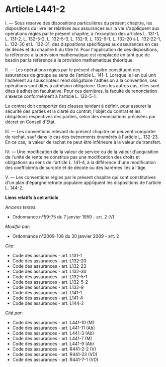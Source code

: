 # Article L441-2

I. ― Sous réserve des dispositions particulières du présent chapitre, les dispositions du livre Ier relatives aux assurances
sur la vie s'appliquent aux opérations régies par le présent chapitre, à l'exception des articles L. 131-1, L. 131-2, L.
132-5-2, L. 132-5-3, L. 132-9, L. 132-9-1, L. 132-20 à L. 132-22-1, L. 132-30 et L. 132-31, des dispositions spécifiques aux
assurances en cas de décès et du chapitre II du titre IV. Pour l'application de ces dispositions, la référence à la provision
mathématique est remplacée en tant que de besoin par la référence à la provision mathématique théorique. 

II. ― Les opérations régies par le présent chapitre constituent des assurances de groupe au sens de l'article L. 141-1.
Lorsque le lien qui unit l'adhérent au souscripteur rend obligatoire l'adhésion à la convention, ces opérations sont dites à
adhésion obligatoire. Dans les autres cas, elles sont dites à adhésion facultative. Pour ces dernières, la faculté de
renonciation s'exerce conformément à l'article L. 132-5-1. 

Le contrat doit comporter des clauses tendant à définir, pour assurer la sécurité des parties et la clarté du contrat,
l'objet du contrat et les obligations respectives des parties, selon des énonciations précisées par décret en Conseil
d'Etat. 

III. ― Les conventions relevant du présent chapitre ne peuvent comporter de rachat, sauf dans le cas des évènements énumérés
à l'article L. 132-23. En ce cas, la valeur de rachat ne peut être inférieure à la valeur de transfert. 

IV. ― Une modification de la valeur de service ou de la valeur d'acquisition de l'unité de rente ne constitue pas une
modification des droits et obligations au sens de l'article L. 141-4, à la différence d'une modification des coefficients de
surcote et de décote ou des barèmes liés à l'âge.

V. ― Les conventions régies par le présent chapitre qui sont constitutives d'un plan d'épargne retraite populaire appliquent
les dispositions de l'article L. 144-2.

**Liens relatifs à cet article**

_Anciens textes_:

  - Ordonnance n°59-75 du 7 janvier 1959 - art. 2 (V)

_Modifié par_:

  - Ordonnance n°2009-106 du 30 janvier 2009 - art. 2

_Cite_:

  - Code des assurances - art. L131-1
  - Code des assurances - art. L132-20
  - Code des assurances - art. L132-23
  - Code des assurances - art. L132-30
  - Code des assurances - art. L132-5-1
  - Code des assurances - art. L132-5-2
  - Code des assurances - art. L132-9
  - Code des assurances - art. L141-1
  - Code des assurances - art. L141-4
  - Code des assurances - art. L144-2

_Cité par_:

  - Code des assurances - art. L441-10 (M)
  - Code des assurances - art. L441-11 (Ab)
  - Code des assurances - art. L441-3 (Ab)
  - Code des assurances - art. L441-7 (M)
  - Code des assurances - art. L441-9 (Ab)
  - Code des assurances - art. R441-2-2 (V)
  - Code des assurances - art. R441-23 (VD)
  - Code des assurances - art. R441-7-1 (VD)
